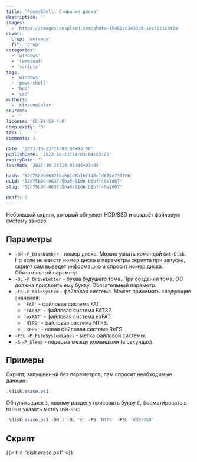 ```yaml
---
title: 'PowerShell: Стирание диска'
description: ''
images:
  - 'https://images.unsplash.com/photo-1646226343350-1ee5021e342a'
cover:
  crop: 'entropy'
  fit: 'crop'
categories:
  - 'windows'
  - 'terminal'
  - 'scripts'
tags:
  - 'windows'
  - 'powershell'
  - 'hdd'
  - 'ssd'
authors:
  - 'KitsuneSolar'
sources:
  - ''
license: 'CC-BY-SA-4.0'
complexity: '0'
toc: 1
comments: 1

date: '2023-10-23T14:03:04+03:00'
publishDate: '2023-10-23T14:03:04+03:00'
expiryDate: ''
lastMod: '2023-10-23T14:03:04+03:00'

hash: '52d75b900637fba661d6b1bff40e1d674e739706'
uuid: '52d75b90-0637-5ba6-91d6-b1bff40e1d67'
slug: '52d75b90-0637-5ba6-91d6-b1bff40e1d67'

draft: 0
---
```


Небольшой скрипт, который обнуляет HDD/SSD и создаёт файловую систему заново.

<!--more-->

## Параметры

- `-DN` `-P_DiskNumber` - номер диска. Можно узнать командой `Get-Disk`. Но если не ввести номер диска в параметры скрипта при запуске, скрипт сам выведет информацию и спросит номер диска. Обязательный параметр.
- `-DL` `-P_DriveLetter` - буква будущего тома. При создании тома, ОС должна присвоить ему букву. Обязательный параметр.
- `-FS` `-P_FileSystem` - файловая система. Может принимать следующие значения:
  - `'FAT'` - файловая система FAT.
  - `'FAT32'` - файловая система FAT32.
  - `'exFAT'` - файловая система exFAT.
  - `'NTFS'` - файловая система NTFS.
  - `'ReFS'` - новая файловая система ReFS.
- `-FSL` `-P_FileSystemLabel` - метка файловой системы.
- `-S` `-P_Sleep` - перерыв между командами (в секундах).

## Примеры

Скрипт, запущенный без параметров, сам спросит необходимые данные:

```powershell
.\disk.erase.ps1
```

Обнулить диск `3`, новому разделу присвоить букву `E`, форматировать в `NTFS` и указать метку `USB-SSD`:

```powershell
.\disk.erase.ps1 -DN 3 -DL 'E' -FS 'NTFS' -FSL 'USB-SSD'
```

## Скрипт

{{< file "disk.erase.ps1" >}}
